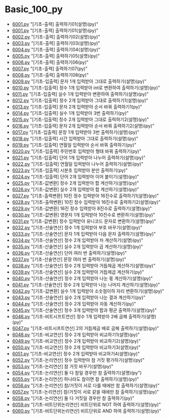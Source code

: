 # Basic_100_py

* [6001.py](./6001.py) "[기초-출력] 출력하기01(설명)(py)"
* [6001.py](./6001.py) "[기초-출력] 출력하기01(설명)(py)"
* [6002.py](./6002.py) "[기초-출력] 출력하기02(설명)(py)"
* [6003.py](./6003.py) "[기초-출력] 출력하기03(설명)(py)"
* [6004.py](./6004.py) "[기초-출력] 출력하기04(설명)(py)"
* [6005.py](./6005.py) "[기초-출력] 출력하기05(설명)(py)"
* [6006.py](./6006.py) "[기초-출력] 출력하기06(py)"
* [6007.py](./6007.py) "[기초-출력] 출력하기07(py)"
* [6008.py](./6008.py) "[기초-출력] 출력하기08(py)"
* [6009.py](./6009.py) "[기초-입출력] 문자 1개 입력받아 그대로 출력하기(설명)(py)"
* [6010.py](./6010.py) "[기초-입출력] 정수 1개 입력받아 int로 변환하여 출력하기(설명)(py)"
* [6011.py](./6011.py) "[기초-입출력] 실수 1개 입력받아 변환하여 출력하기(설명)(py)"
* [6012.py](./6012.py) "[기초-입출력] 정수 2개 입력받아 그대로 출력하기1(설명)(py)"
* [6013.py](./6013.py) "[기초-입출력] 문자 2개 입력받아 순서 바꿔 출력하기1(py)"
* [6014.py](./6014.py) "[기초-입출력] 실수 1개 입력받아 3번 출력하기(py)"
* [6015.py](./6015.py) "[기초-입출력] 정수 2개 입력받아 그대로 출력하기2(설명)(py)"
* [6016.py](./6016.py) "[기초-입출력] 문자 2개 입력받아 순서 바꿔 출력하기2(설명)(py)"
* [6017.py](./6017.py) "[기초-입출력] 문장 1개 입력받아 3번 출력하기(설명)(py)"
* [6018.py](./6018.py) "[기초-입출력] 시간 입력받아 그대로 출력하기(설명)(py)"
* [6019.py](./6019.py) "[기초-입출력] 연월일 입력받아 순서 바꿔 출력하기(py)"
* [6020.py](./6020.py) "[기초-입출력] 주민번호 입력받아 형태 바꿔 출력하기(py)"
* [6021.py](./6021.py) "[기초-입출력] 단어 1개 입력받아 나누어 출력하기(설명)(py)"
* [6022.py](./6022.py) "[기초-입출력] 연월일 입력받아 나누어 출력하기(설명)(py)"
* [6023.py](./6023.py) "[기초-입출력] 시분초 입력받아 분만 출력하기(py)"
* [6024.py](./6024.py) "[기초-입출력] 단어 2개 입력받아 이어 붙이기(설명)(py)"
* [6025.py](./6025.py) "[기초-값변환] 정수 2개 입력받아 합 계산하기(설명)(py)"
* [6026.py](./6026.py) "[기초-값변환] 실수 2개 입력받아 합 계산하기(설명)(py)"
* [6027.py](./6027.py) "[기초-출력변환] 10진 정수 입력받아 16진수로 출력하기1(설명)(py)"
* [6028.py](./6028.py) "[기초-출력변환] 10진 정수 입력받아 16진수로 출력하기2(설명)(py)"
* [6029.py](./6029.py) "[기초-값변환] 16진 정수 입력받아 8진수로 출력하기(설명)(py)"
* [6030.py](./6030.py) "[기초-값변환] 영문자 1개 입력받아 10진수로 변환하기(설명)(py)"
* [6031.py](./6031.py) "[기초-값변환] 정수 입력받아 유니코드 문자로 변환하기(설명)(py)"
* [6032.py](./6032.py) "[기초-산술연산] 정수 1개 입력받아 부호 바꾸기(설명)(py)"
* [6033.py](./6033.py) "[기초-산술연산] 문자 1개 입력받아 다음 문자 출력하기(설명)(py)"
* [6034.py](./6034.py) "[기초-산술연산] 정수 2개 입력받아 차 계산하기(설명)(py)"
* [6035.py](./6035.py) "[기초-산술연산] 실수 2개 입력받아 곱 계산하기(설명)(py)"
* [6036.py](./6036.py) "[기초-산술연산] 단어 여러 번 출력하기(설명)(py)"
* [6037.py](./6037.py) "[기초-산술연산] 문장 여러 번 출력하기(설명)(py)"
* [6038.py](./6038.py) "[기초-산술연산] 정수 2개 입력받아 거듭제곱 계산하기(설명)(py)"
* [6039.py](./6039.py) "[기초-산술연산] 실수 2개 입력받아 거듭제곱 계산하기(py)"
* [6040.py](./6040.py) "[기초-산술연산] 정수 2개 입력받아 나눈 몫 계산하기(설명)(py)"
* [6041.py](./6041.py) "[기초-산술연산] 정수 2개 입력받아 나눈 나머지 계산하기(설명)(py)"
* [6042.py](./6042.py) "[기초-값변환] 실수 1개 입력받아 소숫점이하 자리 변환하기(설명)(py)"
* [6043.py](./6043.py) "[기초-산술연산] 실수 2개 입력받아 나눈 결과 계산하기(py)"
* [6044.py](./6044.py) "[기초-산술연산] 정수 2개 입력받아 자동 계산하기(py)"
* [6045.py](./6045.py) "[기초-산술연산] 정수 3개 입력받아 합과 평균 출력하기(설명)(py)"
* [6046.py](./6046.py) "[기초-비트시프트연산] 정수 1개 입력받아 2배 곱해 출력하기(설명)(py)"
* [6047.py](./6047.py) "[기초-비트시프트연산] 2의 거듭제곱 배로 곱해 출력하기(설명)(py)"
* [6048.py](./6048.py) "[기초-비교연산] 정수 2개 입력받아 비교하기1(설명)(py)"
* [6049.py](./6049.py) "[기초-비교연산] 정수 2개 입력받아 비교하기2(설명)(py)"
* [6050.py](./6050.py) "[기초-비교연산] 정수 2개 입력받아 비교하기3(설명)(py)"
* [6051.py](./6051.py) "[기초-비교연산] 정수 2개 입력받아 비교하기4(설명)(py)"
* [6052.py](./6052.py) "[기초-논리연산] 정수 입력받아 참 거짓 평가하기(설명)(py)"
* [6053.py](./6053.py) "[기초-논리연산] 참 거짓 바꾸기(설명)(py)"
* [6054.py](./6054.py) "[기초-논리연산] 둘 다 참일 경우만 참 출력하기(설명)(py")
* [6055.py](./6055.py) "[기초-논리연산] 하나라도 참이면 참 출력하기(설명)(py)"
* [6056.py](./6056.py) "[기초-논리연산] 참/거짓이 서로 다를 때에만 참 출력하기(설명)(py)"
* [6057.py](./6057.py) "[기초-논리연산] 참/거짓이 서로 같을 때에만 참 출력하기(설명)(py)"
* [6058.py](./6058.py) "[기초-논리연산] 둘 다 거짓일 경우만 참 출력하기(py)"
* [6059.py](./6059.py) "[기초-비트단위논리연산] 비트단위로 NOT 하여 출력하기(설명)(py)"
* [6060.py](./6060.py) "[기초-비트단위논리연산] 비트단위로 AND 하여 출력하기(설명)(py)"